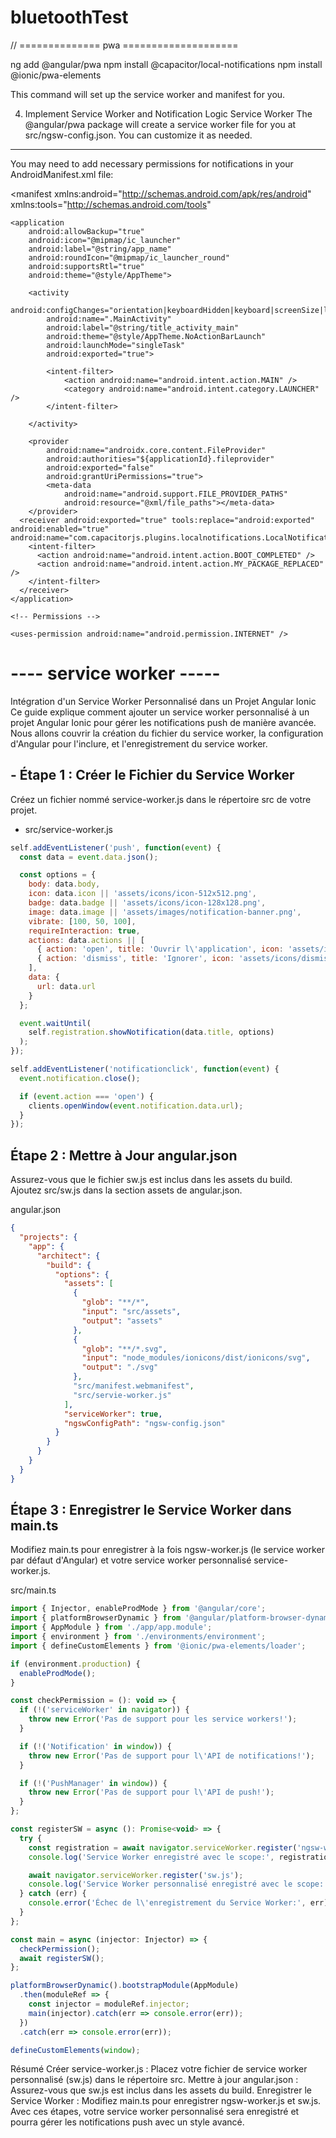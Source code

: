 # bluetoothTest

// ============== pwa ====================

ng add @angular/pwa
npm install @capacitor/local-notifications
npm install @ionic/pwa-elements

This command will set up the service worker and manifest for you.

4. Implement Service Worker and Notification Logic
   Service Worker
   The @angular/pwa package will create a service worker file for you at src/ngsw-config.json. You can customize it as needed.

---

You may need to add necessary permissions for notifications in your AndroidManifest.xml file:

<?xml version="1.0" encoding="utf-8"?>

<manifest xmlns:android="http://schemas.android.com/apk/res/android"
xmlns:tools="http://schemas.android.com/tools"

>

    <application
        android:allowBackup="true"
        android:icon="@mipmap/ic_launcher"
        android:label="@string/app_name"
        android:roundIcon="@mipmap/ic_launcher_round"
        android:supportsRtl="true"
        android:theme="@style/AppTheme">

        <activity
            android:configChanges="orientation|keyboardHidden|keyboard|screenSize|locale|smallestScreenSize|screenLayout|uiMode"
            android:name=".MainActivity"
            android:label="@string/title_activity_main"
            android:theme="@style/AppTheme.NoActionBarLaunch"
            android:launchMode="singleTask"
            android:exported="true">

            <intent-filter>
                <action android:name="android.intent.action.MAIN" />
                <category android:name="android.intent.category.LAUNCHER" />
            </intent-filter>

        </activity>

        <provider
            android:name="androidx.core.content.FileProvider"
            android:authorities="${applicationId}.fileprovider"
            android:exported="false"
            android:grantUriPermissions="true">
            <meta-data
                android:name="android.support.FILE_PROVIDER_PATHS"
                android:resource="@xml/file_paths"></meta-data>
        </provider>
      <receiver android:exported="true" tools:replace="android:exported" android:enabled="true" android:name="com.capacitorjs.plugins.localnotifications.LocalNotificationRestoreReceiver">
        <intent-filter>
          <action android:name="android.intent.action.BOOT_COMPLETED" />
          <action android:name="android.intent.action.MY_PACKAGE_REPLACED" />
        </intent-filter>
      </receiver>
    </application>

    <!-- Permissions -->

    <uses-permission android:name="android.permission.INTERNET" />

  <uses-permission android:name="android.permission.RECEIVE_BOOT_COMPLETED"/>

</manifest>



# ----  service worker  -----


Intégration d'un Service Worker Personnalisé dans un Projet Angular Ionic
Ce guide explique comment ajouter un service worker personnalisé à un projet Angular Ionic pour gérer les notifications push de manière avancée. Nous allons couvrir la création du fichier du service worker, la configuration d'Angular pour l'inclure, et l'enregistrement du service worker.

## - Étape 1 : Créer le Fichier du Service Worker
Créez un fichier nommé service-worker.js dans le répertoire src de votre projet.

- src/service-worker.js
```js
self.addEventListener('push', function(event) {
  const data = event.data.json();

  const options = {
    body: data.body,
    icon: data.icon || 'assets/icons/icon-512x512.png',
    badge: data.badge || 'assets/icons/icon-128x128.png',
    image: data.image || 'assets/images/notification-banner.png',
    vibrate: [100, 50, 100],
    requireInteraction: true,
    actions: data.actions || [
      { action: 'open', title: 'Ouvrir l\'application', icon: 'assets/icons/open-icon.png' },
      { action: 'dismiss', title: 'Ignorer', icon: 'assets/icons/dismiss-icon.png' }
    ],
    data: {
      url: data.url
    }
  };

  event.waitUntil(
    self.registration.showNotification(data.title, options)
  );
});

self.addEventListener('notificationclick', function(event) {
  event.notification.close();

  if (event.action === 'open') {
    clients.openWindow(event.notification.data.url);
  }
});
```
## Étape 2 : Mettre à Jour angular.json
Assurez-vous que le fichier sw.js est inclus dans les assets du build. Ajoutez src/sw.js dans la section assets de angular.json.

angular.json
```json
{
  "projects": {
    "app": {
      "architect": {
        "build": {
          "options": {
            "assets": [
              {
                "glob": "**/*",
                "input": "src/assets",
                "output": "assets"
              },
              {
                "glob": "**/*.svg",
                "input": "node_modules/ionicons/dist/ionicons/svg",
                "output": "./svg"
              },
              "src/manifest.webmanifest",
              "src/servie-worker.js"  
            ],
            "serviceWorker": true,
            "ngswConfigPath": "ngsw-config.json"
          }
        }
      }
    }
  }
}
```
## Étape 3 : Enregistrer le Service Worker dans main.ts
Modifiez main.ts pour enregistrer à la fois ngsw-worker.js (le service worker par défaut d'Angular) et votre service worker personnalisé service-worker.js.

src/main.ts
```js
import { Injector, enableProdMode } from '@angular/core';
import { platformBrowserDynamic } from '@angular/platform-browser-dynamic';
import { AppModule } from './app/app.module';
import { environment } from './environments/environment';
import { defineCustomElements } from '@ionic/pwa-elements/loader';

if (environment.production) {
  enableProdMode();
}

const checkPermission = (): void => {
  if (!('serviceWorker' in navigator)) {
    throw new Error('Pas de support pour les service workers!');
  }

  if (!('Notification' in window)) {
    throw new Error('Pas de support pour l\'API de notifications!');
  }

  if (!('PushManager' in window)) {
    throw new Error('Pas de support pour l\'API de push!');
  }
};

const registerSW = async (): Promise<void> => {
  try {
    const registration = await navigator.serviceWorker.register('ngsw-worker.js');
    console.log('Service Worker enregistré avec le scope:', registration.scope);

    await navigator.serviceWorker.register('sw.js');
    console.log('Service Worker personnalisé enregistré avec le scope:', registration.scope);
  } catch (err) {
    console.error('Échec de l\'enregistrement du Service Worker:', err);
  }
};

const main = async (injector: Injector) => {
  checkPermission();
  await registerSW();
};

platformBrowserDynamic().bootstrapModule(AppModule)
  .then(moduleRef => {
    const injector = moduleRef.injector;
    main(injector).catch(err => console.error(err));
  })
  .catch(err => console.error(err));

defineCustomElements(window);
```
Résumé
Créer service-worker.js : Placez votre fichier de service worker personnalisé (sw.js) dans le répertoire src.
Mettre à jour angular.json : Assurez-vous que sw.js est inclus dans les assets du build.
Enregistrer le Service Worker : Modifiez main.ts pour enregistrer ngsw-worker.js et sw.js.
Avec ces étapes, votre service worker personnalisé sera enregistré et pourra gérer les notifications push avec un style avancé.